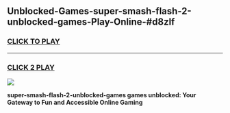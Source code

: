 
## Unblocked-Games-super-smash-flash-2-unblocked-games-Play-Online-#d8zlf
<h3>
<a href="https://premium.freeplayer.one?title=super-smash-flash-2-unblocked-games&ref=27F">CLICK TO PLAY</a></h3>
<hr>

<h3>
<a href="https://premium.freeplayer.one?title=super-smash-flash-2-unblocked-games&ref=27F">CLICK 2 PLAY</a>
  
</h3>

<a href="https://premium.freeplayer.one?title=super-smash-flash-2-unblocked-games&ref=27F"><img src="https://clearcache.store/games.png"></a>


**super-smash-flash-2-unblocked-games games unblocked: Your Gateway to Fun and Accessible Online Gaming**
